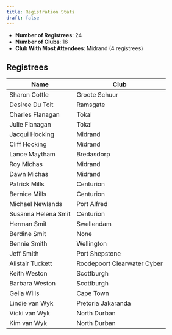 ```yaml
---
title: Registration Stats
draft: false
---
```



<ul>
<li><strong>Number of Registrees</strong>: 24</li>

<li><strong>Number of Clubs</strong>: 16</li>

<li><strong>Club With Most Attendees</strong>: Midrand (4 registrees)

</ul>
<h2>Registrees</h2>

<script type="text/javascript" src="https://ajax.googleapis.com/ajax/libs/jquery/3.4.1/jquery.min.js"></script>
<script type="text/javascript" src="https://cdnjs.com/libraries/jquery.tablesorter"></script>
<script type="text/javascript">
    $(function() {
        $(".registreeTable").tablesorter();
    });
</script>

<table id="registreeTable" class="tablesorter">
    <thead>
        <tr>
            <th>
                Name
            </th> 
            <th>
                Club
            </th>
        </tr>
    </thead>
    <tbody>
<tr><td>Sharon Cottle</td><td>Groote Schuur</td></tr><tr><td>Desiree Du Toit</td><td>Ramsgate</td></tr><tr><td>Charles Flanagan</td><td>Tokai</td></tr><tr><td>Julie Flanagan</td><td>Tokai</td></tr><tr><td>Jacqui Hocking</td><td>Midrand</td></tr><tr><td>Cliff Hocking</td><td>Midrand</td></tr><tr><td>Lance Maytham</td><td>Bredasdorp</td></tr><tr><td>Roy Michas</td><td>Midrand</td></tr><tr><td>Dawn Michas</td><td>Midrand</td></tr><tr><td>Patrick Mills</td><td>Centurion</td></tr><tr><td>Bernice Mills</td><td>Centurion</td></tr><tr><td>Michael Newlands</td><td>Port Alfred</td></tr><tr><td>Susanna Helena Smit</td><td>Centurion</td></tr><tr><td>Herman Smit</td><td>Swellendam</td></tr><tr><td>Berdine Smit</td><td>None</td></tr><tr><td>Bennie Smith</td><td>Wellington</td></tr><tr><td>Jeff Smith</td><td>Port Shepstone</td></tr><tr><td>Alistair Tuckett</td><td>Roodepoort Clearwater Cyber</td></tr><tr><td>Keith Weston</td><td>Scottburgh</td></tr><tr><td>Barbara Weston</td><td>Scottburgh</td></tr><tr><td>Geila Wills</td><td>Cape Town</td></tr><tr><td>Lindie van Wyk</td><td>Pretoria Jakaranda</td></tr><tr><td>Vicki van Wyk</td><td>North Durban</td></tr><tr><td>Kim van Wyk</td><td>North Durban</td></tr>    </tbody>
</table>
</body>
</html>
